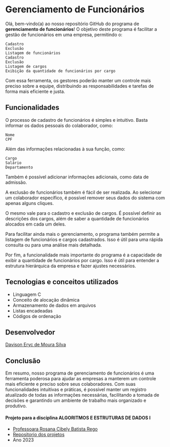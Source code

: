 # Gerenciamento de Funcionários

Olá, bem-vindo(a) ao nosso repositório GitHub do programa de **gerenciamento de funcionários**!
O objetivo deste programa é facilitar a gestão de funcionários em uma empresa, permitindo o:

    Cadastro
    Exclusão
    Listagem de funcionários
    Cadastro
    Exclusão
    Listagem de cargos
    Exibição da quantidade de funcionários por cargo
    
Com essa ferramenta, os gestores poderão manter um controle mais preciso sobre a equipe, distribuindo as responsabilidades e tarefas de forma mais eficiente e justa.

## Funcionalidades
O processo de cadastro de funcionários é simples e intuitivo. Basta informar os dados pessoais do colaborador, como:

    Nome
    CPF

Além das informações relacionadas à sua função, como:

    Cargo
    Salário
    Departamento

Também é possível adicionar informações adicionais, como data de admissão.

A exclusão de funcionários também é fácil de ser realizada. Ao selecionar um colaborador específico, é possível remover seus dados do sistema com apenas alguns cliques.

O mesmo vale para o cadastro e exclusão de cargos. É possível definir as descrições dos cargos, além de saber a quantidade de funcionários alocados em cada um deles.

Para facilitar ainda mais o gerenciamento, o programa também permite a listagem de funcionários e cargos cadastrados. Isso é útil para uma rápida consulta ou para uma análise mais detalhada.

Por fim, a funcionalidade mais importante do programa é a capacidade de exibir a quantidade de funcionários por cargo. Isso é útil para entender a estrutura hierárquica da empresa e fazer ajustes necessários.

## Tecnologias e conceitos utilizados
- Linguagem C
- Conceito de alocação dinâmica
- Armazenamento de dados em arquivos
- Listas encadeadas
- Códigos de ordenação

## Desenvolvedor
[Davison Eryc de Moura Silva](https://github.com/dayvisonmsilva)

## Conclusão
Em resumo, nosso programa de gerenciamento de funcionários é uma ferramenta poderosa para ajudar as empresas a manterem um controle mais eficiente e preciso sobre seus colaboradores. Com suas funcionalidades intuitivas e práticas, é possível manter um registro atualizado de todas as informações necessárias, facilitando a tomada de decisões e garantindo um ambiente de trabalho mais organizado e produtivo.

#### Projeto para a disciplina ALGORITMOS E ESTRUTURAS DE DADOS I
+ [Professoara Rosana Cibely Batista Rego](https://github.com/roscibely)
+ [Repositorio dos projetos](https://github.com/classroom-ufersa) 
+ Ano 2023
